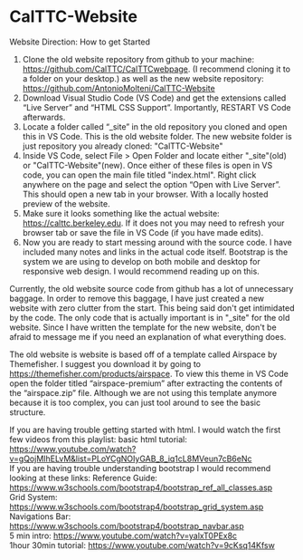 # CalTTC-Website

Website Direction: How to get Started

1. Clone the old website repository from github to your machine: https://github.com/CalTTC/CalTTCwebpage. (I recommend cloning it to a folder on your desktop.)
as well as the new website repository: https://github.com/AntonioMolteni/CalTTC-Website
2. Download Visual Studio Code (VS Code) and get the extensions called “Live Server” and “HTML CSS Support”. Importantly, RESTART VS Code afterwards.
3. Locate a folder called “_site” in the old repository you cloned and open this in VS Code. This is the old website folder.  The new website folder is just repository you already cloned: "CalTTC-Website"
4. Inside VS Code, select File > Open Folder and locate either "_site"(old) or "CalTTC-Website"(new). Once either of these files is open in VS code, you can open the main file titled "index.html". Right click anywhere on the page and select the option “Open with Live Server”.  This should open a new tab in your browser. With a locally hosted preview of the website. 
5. Make sure it looks something like the actual website: https://calttc.berkeley.edu.  If it does not you may need to refresh your browser tab or save the file in VS Code (if you have made edits).
6. Now you are ready to start messing around with the source code. I have included many notes and links in the actual code itself.  Bootstrap is the system we are using to develop on both mobile and desktop for responsive web design.  I would recommend reading up on this.

Currently, the old website source code from github has a lot of unnecessary baggage.  In order to remove this baggage, I have just created a new website with zero clutter from the start. This being said don't get intimidated by the code. The only code that is actually important is in "_site" for the old website. Since I have written the template for the new website, don't be afraid to message me if you need an explanation of what everything does.

The old website is website is based off of a template called Airspace by Themefisher.  I suggest you download it by going to https://themefisher.com/products/airspace.  To view this theme in VS Code open the folder titled “airspace-premium” after extracting the contents of the “airspace.zip” file. Although we are not using this template anymore because it is too complex, you can just tool around to see the basic structure. 

If you are having trouble getting started with html.  I would watch the first few videos from this playlist:
basic html tutorial: https://www.youtube.com/watch?v=gQojMIhELvM&list=PLoYCgNOIyGAB_8_iq1cL8MVeun7cB6eNc    
If you are having trouble understanding bootstrap I would recommend looking at these links:
Reference Guide: https://www.w3schools.com/bootstrap4/bootstrap_ref_all_classes.asp      
Grid System: https://www.w3schools.com/bootstrap4/bootstrap_grid_system.asp    
Navigations Bar: https://www.w3schools.com/bootstrap4/bootstrap_navbar.asp    
5 min intro: https://www.youtube.com/watch?v=yalxT0PEx8c    
1hour 30min tutorial: https://www.youtube.com/watch?v=9cKsq14Kfsw    